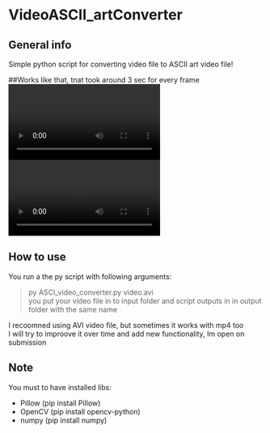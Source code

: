 # VideoASCII_artConverter

## General info
Simple python script for converting video file to ASCII art video file!

##Works like that, tnat took around 3 sec for every frame <br/>
![sampleInput](https://user-images.githubusercontent.com/69404231/112722866-159e2f80-8f0c-11eb-990f-9e0e252daee0.mp4)<br/>
![sampleUotput](https://user-images.githubusercontent.com/69404231/112723125-56e30f00-8f0d-11eb-9039-0453582832b9.mp4)<br/>

## How to use 
You run a the py script with following arguments: <br/>
  > py ASCI_video_converter.py video.avi <br/>
you put your video file in to input folder and script outputs in in output folder with the same name <br/>
  
 I recoomned using AVI video file, but sometimes it works with mp4 too <br/>
 I will try to improove it over time and add new functionality, Im open on submission <br/>
  
## Note
You must to have installed libs: 
* Pillow (pip install Pillow)
* OpenCV (pip install opencv-python)
* numpy  (pip install numpy)

